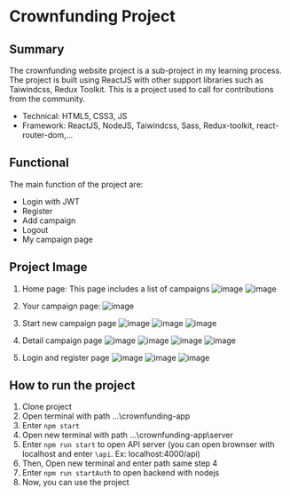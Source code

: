 # Crownfunding Project
## Summary
The crownfunding website project is a sub-project in my learning process. The project is built using ReactJS with other support libraries such as Taiwindcss, Redux Toolkit. This is a project used to call for contributions from the community.
- Technical: HTML5, CSS3, JS
- Framework: ReactJS, NodeJS, Taiwindcss, Sass, Redux-toolkit, react-router-dom,...
## Functional
The main function of the project are:
* Login with JWT
* Register
* Add campaign
* Logout
* My campaign page
## Project Image
1. Home page: This page includes a list of campaigns
![image](https://github.com/user-attachments/assets/8f9a2a30-7933-4b83-b063-e54670b4b8ed)
![image](https://github.com/user-attachments/assets/74d60aa3-f7e1-4a8a-be1f-0cc5a44679f7)

2. Your campaign page:
![image](https://github.com/user-attachments/assets/85e2613d-9ff6-4e2d-8516-a4d35afe2ee1)

3. Start new campaign page
![image](https://github.com/user-attachments/assets/90c3e43d-3cc9-48fd-92d2-469df28d7589)
![image](https://github.com/user-attachments/assets/6f056497-9f99-4a1f-84c5-3c618673bcb5)
![image](https://github.com/user-attachments/assets/ded5862f-ce13-4c0b-87d9-aabb6fc970ef)

4. Detail campaign page
![image](https://github.com/user-attachments/assets/293134b0-6104-4537-be63-2df67fddd0b4)
![image](https://github.com/user-attachments/assets/6ab5697b-5d43-4ae2-8ee5-c900704d1862)
![image](https://github.com/user-attachments/assets/f5c05c80-901c-44ce-9df0-06ce7a41fabb)
![image](https://github.com/user-attachments/assets/c40e7e96-d2a0-4534-b40d-20384f2af38d)

5. Login and register page
![image](https://github.com/user-attachments/assets/af2eaf4f-a316-4185-91d5-17decebc616e)
![image](https://github.com/user-attachments/assets/04ab6194-edbd-43af-b6eb-9d493bd26149)
![image](https://github.com/user-attachments/assets/86922132-735d-48ee-a1dd-c057dcc5937b)

## How to run the project
1. Clone project
2. Open terminal with path ...\crownfunding-app
3. Enter `npm start`
4. Open new terminal with path ...\crownfunding-app\server
5. Enter `npm run start` to open API server (you can open brownser with localhost and enter `\api`. Ex: localhost:4000/api)
6. Then, Open new terminal and enter path same step 4
7. Enter `npm run startAuth` to open backend with nodejs
8. Now, you can use the project

